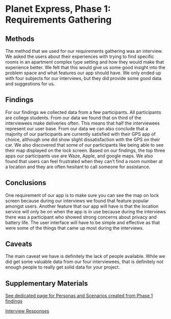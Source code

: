 # Planet Express, Phase 1: Requirements Gathering

## Methods
  The method that we used for our requirements gathering was an interview. We asked the users about their experiences with trying to find specific rooms in an apartment complex type setting and how they would make that experience better. We felt that this would give us some good insight into the problem space and what features our app should have. We only ended up with four subjects for our interviews, but they did provide some good data and suggestions for us.


## Findings
  For our findings we collected data from a few participants. All participants are college students. From our data we found that on third of the interviewees make deliveries often. This means that half the interviewees represent our user base. From our data we can also conclude that a majority of our participants are currently satisfied with their GPS app of choice, although one did show slight dissatisfaction with the GPS on their car. We also discovered that some of our participants like being able to see their map displayed on the lock screen. Based on our findings, the top three apps our participants use are Waze, Apple, and google maps. We also found that users can feel frustrated when they can’t find a room number at a location and they are often hesitant to call someone for assistance. 


## Conclusions
  One requirement of our app is to make sure you can see the map on lock screen because during our interviews we found that feature popular amongst users. Another feature that our app will have is that the location service will only be on when the app is in use because during the interviews there was a participant who showed strong concerns about privacy and battery life. The user interface will have to be simple and effective as that were some of the things that came up most during the interviews.


## Caveats
 The main caveat we have is definitely the lack of people available. While we did get some valuable data from our four interviewees, that is definitely not enough people to really get solid data for your project.


## Supplementary Materials

[See dedicated page for Personas and Scenarios created from Phase 1 findings](../personas-scenarios.md)

[Interview Responses](https://docs.google.com/document/d/1riMvnvj5Ehk-IYCeyMVJXuDg1JSJVpPagB_y7crduDo/edit?usp=sharing)
